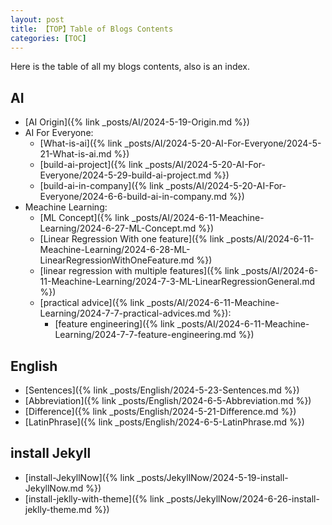 ```yaml
---
layout: post
title: 【TOP】Table of Blogs Contents
categories: [TOC]
---
```


Here is the table of all my blogs contents, also is an index.

## AI

- [AI Origin]({% link _posts/AI/2024-5-19-Origin.md %})
- AI For Everyone:
  - [What-is-ai]({% link _posts/AI/2024-5-20-AI-For-Everyone/2024-5-21-What-is-ai.md %})
  - [build-ai-project]({% link _posts/AI/2024-5-20-AI-For-Everyone/2024-5-29-build-ai-project.md %})
  - [build-ai-in-company]({% link _posts/AI/2024-5-20-AI-For-Everyone/2024-6-6-build-ai-in-company.md %})
- Meachine Learning:
  - [ML Concept]({% link _posts/AI/2024-6-11-Meachine-Learning/2024-6-27-ML-Concept.md %})
  - [Linear Regression With one feature]({% link _posts/AI/2024-6-11-Meachine-Learning/2024-6-28-ML-LinearRegressionWithOneFeature.md %})
  - [linear regression with multiple features]({% link _posts/AI/2024-6-11-Meachine-Learning/2024-7-3-ML-LinearRegressionGeneral.md %})
  - [practical advice]({% link _posts/AI/2024-6-11-Meachine-Learning/2024-7-7-practical-advices.md %}):
    - [feature engineering]({% link _posts/AI/2024-6-11-Meachine-Learning/2024-7-7-feature-engineering.md %})

## English

- [Sentences]({% link _posts/English/2024-5-23-Sentences.md %})
- [Abbreviation]({% link _posts/English/2024-6-5-Abbreviation.md %})
- [Difference]({% link _posts/English/2024-5-21-Difference.md %})
- [LatinPhrase]({% link _posts/English/2024-6-5-LatinPhrase.md %})

## install Jekyll

- [install-JekyllNow]({% link _posts/JekyllNow/2024-5-19-install-JekyllNow.md %})
- [install-jeklly-with-theme]({% link _posts/JekyllNow/2024-6-26-install-jeklly-theme.md %})
